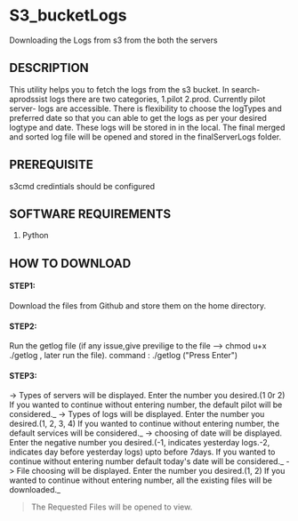 # S3_bucketLogs
Downloading the Logs from s3 from the both the servers

## DESCRIPTION
This utility helps you to fetch the logs from the s3 bucket. In search-aprodssist logs there are two categories, 1.pilot  2.prod. Currently pilot server- logs are accessible. There is flexibility to choose the logTypes and preferred date so that you can able to get the logs as per your desired logtype and date. These logs will be stored in in the local. The final merged and sorted log file will be opened and stored in the finalServerLogs folder. 

## PREREQUISITE
s3cmd credintials should be configured

## SOFTWARE REQUIREMENTS
1. Python

## HOW TO DOWNLOAD 

#### STEP1:
   Download the files from Github and store them on the home directory.
   
#### STEP2:
   Run the getlog file (if any issue,give previlige to the file --> chmod u+x ./getlog , later run the file).
   command :  ./getlog        ("Press Enter")
   
#### STEP3:
   -> Types of servers will be displayed. Enter the number you desired.(1 0r 2) If you wanted to continue without entering number, 
      the default pilot will be considered._
   -> Types of logs will be displayed. Enter the number you desired.(1, 2, 3, 4) If you wanted to continue without entering number, 
      the default services will be considered._
   -> choosing of date will be displayed. Enter the negative number you desired.(-1, indicates yesterday logs.-2, indicates day before yesterday logs) upto       before 7days. If you wanted to continue without entering number default today's date will be considered._
   -> File choosing will be displayed. Enter the number you desired.(1, 2) If you wanted to continue without entering number, 
      all the existing files will be downloaded._
      
   >The Requested Files will be opened to view.
   
 
   
   
